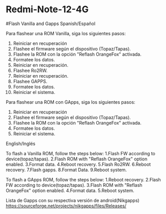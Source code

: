 # Redmi-Note-12-4G

#Flash Vanilla and Gapps
Spanish/Español

Para flashear una ROM Vanilla, siga los siguientes pasos:

1. Reiniciar en recuperación
2. Flashee el firmware según el dispositivo (Topaz/Tapas).
3. Flashee la ROM con la opción "Reflash OrangeFox" activada.
4. Formatee los datos.
5. Reiniciar en recuperación.
6. Flashee Ro2RW.
7. Reiniciar en recuperación.
8. Flashee GAPPS.
9. Formatee los datos.
10. Reiniciar el sistema.

Para flashear una ROM con GApps, siga los siguientes pasos:

1. Reiniciar en recuperación
2. Flashee el firmware según el dispositivo (Topaz/Tapas).
3. Flashee la ROM con la opción "Reflash OrangeFox" activada.
4. Formatee los datos.
5. Reiniciar el sistema.


English/Inglés

To flash a Vanilla ROM, follow the steps below:
1.Flash FW according to device(topaz/tapas).
2.Flash ROM with "Reflash OrangeFox" option enabled.
3.Format data.
4.Reboot recovery.
5.Flash Ro2RW.
6.Reboot recovery.
7.Flash gapps.
8.Format Data.
9.Reboot system.

To flash a GApps ROM, follow the steps below:
1.Reboot recovery.
2.Flash FW according to device(topaz/tapas).
3.Flash ROM with "Reflash OrangeFox" option enabled.
4.Format data.
5.Reboot system.



Lista de Gapps con su respectiva versión de android(Nikgapps)
https://sourceforge.net/projects/nikgapps/files/Releases/
